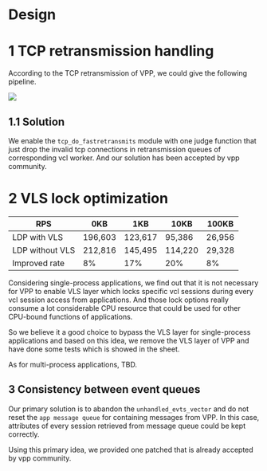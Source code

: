 # Design

# 1 TCP retransmission handling

According to the TCP retransmission of VPP, we could give the following pipeline.

![](https://github.com/Guoao-Sun/notes/blob/master/Figures/tcp_do_fastretransmits.png)

## 1.1 Solution

We enable the `tcp_do_fastretransmits` module with one judge function that just drop the invalid tcp connections in retransmission queues of corresponding vcl worker. And our solution has been accepted by vpp community.

# 2 VLS lock optimization

| RPS | 0KB | 1KB | 10KB |100KB  |
|--|--|--|--|--|
| LDP with VLS | 196,603 | 123,617 | 95,386 | 26,956 |
| LDP without VLS | 212,816 | 145,495 | 114,220 | 29,328 |
| Improved rate | 8% | 17% | 20% | 8% |


Considering single-process applications, we find out that it is not necessary for VPP to enable VLS layer which locks specific vcl sessions during every vcl session access from applications. And those lock options really consume a lot considerable CPU resource that could be used for other CPU-bound functions of applications.

So we believe it a good choice to bypass the VLS layer for single-process applications and based on this idea, we remove the VLS layer of VPP and have done some tests which is showed in the sheet.

As for multi-process applications, TBD.

## 3 Consistency between event queues

Our primary solution is to abandon the `unhandled_evts_vector` and do not reset the `app message queue` for containing messages from VPP. In this case, attributes of every session retrieved from message queue could be kept correctly.

Using this primary idea, we provided one patched that is already accepted by vpp community.
<!--stackedit_data:
eyJoaXN0b3J5IjpbLTQ2MjMzNjE1NiwtMjA4ODc0NjYxMl19
-->